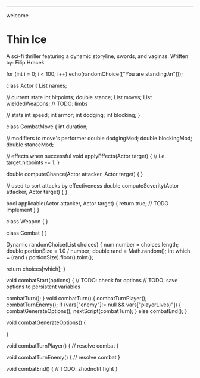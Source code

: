 
--- 
welcome

# Thin Ice

A sci-fi thriller featuring a dynamic storyline, swords, and vaginas.
Written by: Filip Hracek

<dart>
for (int i = 0; i < 100; i++)
  echo(randomChoice(["You are standing.\n"]));
</dart>


<classes>

class Actor {
  List<String> names;

  // current state
  int hitpoints;
  double stance;
  List<CombatMove> moves;
  List<Weapon> wieldedWeapons;
  // TODO: limbs

  // stats
  int speed;
  int armor;
  int dodging;
  int blocking;
}

class CombatMove {
  int duration;

  // modifiers to move's performer
  double dodgingMod;
  double blockingMod;
  double stanceMod;

  // effects when successful
  void applyEffects(Actor target) {
    // i.e. target.hitpoints -= 1;
  }

  double computeChance(Actor attacker, Actor target) {
  }

  // used to sort attacks by effectiveness
  double computeSeverity(Actor attacker, Actor target) {
  }

  bool applicable(Actor attacker, Actor target) {
    return true; // TODO implement
  }
}

class Weapon {
}

class Combat {
}

</classes>

<library>

Dynamic randomChoice(List choices) {
  num number = choices.length;
  double portionSize = 1.0 / number;
  double rand = Math.random();
  int which = (rand / portionSize).floor().toInt();

  return choices[which];
}


void combatStart(options) {
  // TODO: check for options
  // TODO: save options to persistent variables

  combatTurn();
}
void combatTurn() {
  combatTurnPlayer();
  combatTurnEnemy();
  if (vars["enemy"]!= null && vars["playerLives)"]) {
    combatGenerateOptions();
    nextScript(combatTurn);
  } else
    combatEnd();
}

void combatGenerateOptions() {
  
}

void combatTurnPlayer() {
  // resolve combat
}

void combatTurnEnemy() {
  // resolve combat
}

void combatEnd() {
  // TODO: zhodnotit fight
}
</library>
